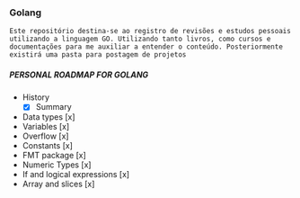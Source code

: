 ### Golang

`Este repositório destina-se ao registro de revisões e estudos pessoais utilizando a linguagem GO. Utilizando tanto livros, como cursos e documentações para me auxiliar a entender o conteúdo. Posteriormente existirá uma pasta para postagem de projetos`

##### PERSONAL ROADMAP FOR GOLANG

- History
  - [x] Summary
- Data types [x]
- Variables [x]
- Overflow [x]
- Constants [x]
- FMT package [x]
- Numeric Types [x]
- If and logical expressions [x]
- Array and slices [x]
